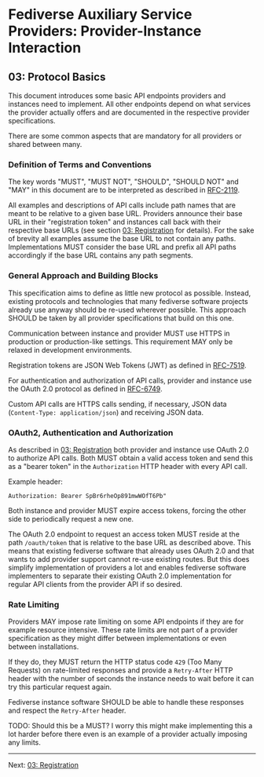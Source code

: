 # Fediverse Auxiliary Service Providers: Provider-Instance Interaction

## 03: Protocol Basics

This document introduces some basic API endpoints providers and
instances need to implement. All other endpoints depend on what services
the provider actually offers and are documented in the respective
provider specifications.

There are some common aspects that are mandatory for all providers or
shared between many.

### Definition of Terms and Conventions

The key words "MUST", "MUST NOT", "SHOULD", "SHOULD NOT" and "MAY" in
this document are to be interpreted as described in
[RFC-2119](https://tools.ietf.org/html/rfc2119.html).

All examples and descriptions of API calls include path names that are
meant to be relative to a given base URL. Providers announce their base
URL in their "registration token" and instances call back with their
respective base URLs (see section [03: Registration](registration.md)
for details). For the sake of brevity all examples assume the base URL
to not contain any paths. Implementations MUST consider the base URL
and prefix all API paths accordingly if the base URL contains any path
segments.

### General Approach and Building Blocks

This specification aims to define as little new protocol as possible.
Instead, existing protocols and technologies that many fediverse
software projects already use anyway should be re-used wherever
possible. This approach SHOULD be taken by all provider specifications
that build on this one.

Communication between instance and provider MUST use HTTPS in production
or production-like settings. This requirement MAY only be relaxed in
development environments.

Registration tokens are JSON Web Tokens (JWT) as defined in
[RFC-7519](https://datatracker.ietf.org/doc/html/rfc7519).

For authentication and authorization of API calls, provider and instance
use the OAuth 2.0 protocol as defined in
[RFC-6749](https://tool.ietf.org/html/rfc6749.html).

Custom API calls are HTTPS calls sending, if necessary, JSON data
(`Content-Type: application/json`) and receiving JSON data.

### OAuth2, Authentication and Authorization

As described in [03: Registration](registration.md) both provider and
instance use OAuth 2.0 to authorize API calls. Both MUST obtain a valid
access token and send this as a "bearer token" in the `Authorization`
HTTP header with every API call.

Example header:

```http
Authorization: Bearer SpBr6rheOp891mwWOfT6Pb"
```

Both instance and provider MUST expire access tokens, forcing the other
side to periodically request a new one.

The OAuth 2.0 endpoint to request an access token MUST reside at the
path `/oauth/token` that is relative to the base URL as described
above. This means that existing fediverse software that already uses
OAuth 2.0 and that wants to add provider support cannot re-use existing
routes. But this does simplify implementation of providers a lot and
enables fediverse software implementers to separate their existing OAuth
2.0 implementation for regular API clients from the provider API if so
desired.

### Rate Limiting

Providers MAY impose rate limiting on some API endpoints if they are for
example resource intensive. These rate limits are not part of a provider
specification as they might differ between implementations or even
between installations.

If they do, they MUST return the HTTP status code `429` (Too Many
Requests) on rate-limited responses and provide a `Retry-After` HTTP
header with the number of seconds the instance needs to wait before it
can try this particular request again.

Fediverse instance software SHOULD be able to handle these responses and
respect the `Retry-After` header.

TODO: Should this be a MUST? I worry this might make implementing this a
lot harder before there even is an example of a provider actually
imposing any limits.

---

Next: [03: Registration](registration.md)
